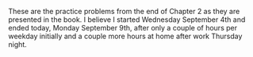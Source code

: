 These are the practice problems from the end of Chapter 2 as they are presented in the book.
I believe I started Wednesday September 4th and ended today, Monday September 9th, after only
a couple of hours per weekday initially and a couple more hours at home after work Thursday night.
